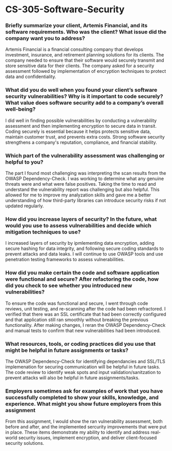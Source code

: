 # CS-305-Software-Security

### Briefly summarize your client, Artemis Financial, and its software requirements. Who was the client? What issue did the company want you to address?
Artemis Financial is a financial consulting company that develops investment, insurance, and retirement planning solutions for its clients. The company needed to ensure that their software would securely transmit and store sensitive data for their clients. The company asked for a security assessment followed by implementation of encryption techniques to protect data and confidentiality. 

### What did you do well when you found your client’s software security vulnerabilities? Why is it important to code securely? What value does software security add to a company’s overall well-being?
I did well in finding possible vulnerabilities by conducting a vulnerability assessment and then implementing encryption to secure data in transit. Coding securely is essential because it helps protects sensitive data, maintain customer trust, and prevents extra costs. Strong software security strengthens a company's reputation, compliance, and financial stability. 

### Which part of the vulnerability assessment was challenging or helpful to you?
The part I found most challenging was interpreting the scan results from the OWASP Dependency-Check. I was working to determine what any genuine threats were and what were false positives. Taking the time to read and understand the vulnerability report was challenging but also helpful. This allowed for me to improve my analyzation skills and gave me a better understanding of how third-party libraries can introduce security risks if not updated regularly. 

### How did you increase layers of security? In the future, what would you use to assess vulnerabilities and decide which mitigation techniques to use?
I increased layers of security by ipmlementing data encryption, adding secure hashing for data integrity, and following secure coding standards to prevent attacks and data leaks. I will continue to use OWASP tools and use penetration testing frameworks to assess vulnerabilities. 

### How did you make certain the code and software application were functional and secure? After refactoring the code, how did you check to see whether you introduced new vulnerabilities?
To ensure the code was functional and secure, I went through code reviews, unit testing, and re-scanning after the code had been refractored. I verified that there was an SSL certificate that had been correctly configured and that application still ran smoothly without breaking the previous functionality. After making changes, I reran the OWASP Dependency-Check and manual tests to confirm that new vulnerabilities had been introduced. 

### What resources, tools, or coding practices did you use that might be helpful in future assignments or tasks?
The OWASP Dependency-Check for identifying dependancies and SSL/TLS implemenation for securing communication will be helpful in future tasks. The code review to identify weak spots and input validation/sanitzation to prevent attacks will also be helpful in future assignments/tasks.

### Employers sometimes ask for examples of work that you have successfully completed to show your skills, knowledge, and experience. What might you show future employers from this assignment
From this assignment, I would show the ran vulnerability assessment, both before and after, and the implemented sercurity improvements that were put in place. These items demonstrate my ability to identify and address real-world security issues, implement encryption, and deliver client-focused security solutions. 
